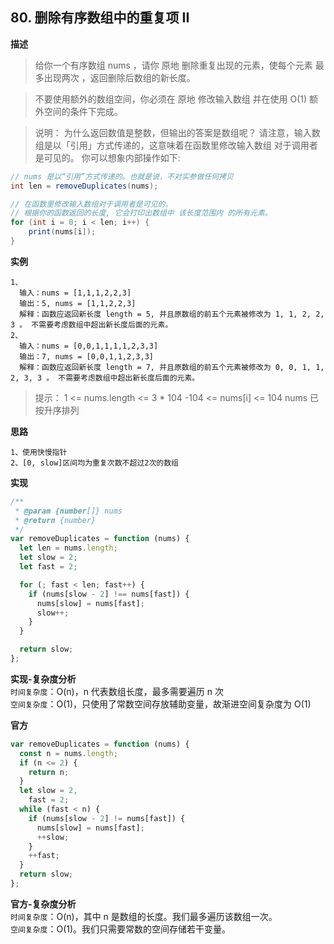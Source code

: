 ## 80. 删除有序数组中的重复项 II

**描述**

> 给你一个有序数组 nums ，请你 原地 删除重复出现的元素，使每个元素 最多出现两次 ，返回删除后数组的新长度。

> 不要使用额外的数组空间，你必须在 原地 修改输入数组 并在使用 O(1) 额外空间的条件下完成。

> 说明：
> 为什么返回数值是整数，但输出的答案是数组呢？
> 请注意，输入数组是以「引用」方式传递的，这意味着在函数里修改输入数组 对于调用者是可见的。
> 你可以想象内部操作如下:

```java
// nums 是以“引用”方式传递的。也就是说，不对实参做任何拷贝
int len = removeDuplicates(nums);

// 在函数里修改输入数组对于调用者是可见的。
// 根据你的函数返回的长度, 它会打印出数组中 该长度范围内 的所有元素。
for (int i = 0; i < len; i++) {
    print(nums[i]);
}
```

**实例**

```
1、
  输入：nums = [1,1,1,2,2,3]
  输出：5, nums = [1,1,2,2,3]
  解释：函数应返回新长度 length = 5, 并且原数组的前五个元素被修改为 1, 1, 2, 2, 3 。 不需要考虑数组中超出新长度后面的元素。
2、
  输入：nums = [0,0,1,1,1,1,2,3,3]
  输出：7, nums = [0,0,1,1,2,3,3]
  解释：函数应返回新长度 length = 7, 并且原数组的前五个元素被修改为 0, 0, 1, 1, 2, 3, 3 。 不需要考虑数组中超出新长度后面的元素。

```

> 提示：
> 1 <= nums.length <= 3 \* 104
> -104 <= nums[i] <= 104
> nums 已按升序排列

**思路**

```
1、使用快慢指针
2、[0, slow]区间均为重复次数不超过2次的数组
```

**实现**

```js
/**
 * @param {number[]} nums
 * @return {number}
 */
var removeDuplicates = function (nums) {
  let len = nums.length;
  let slow = 2;
  let fast = 2;

  for (; fast < len; fast++) {
    if (nums[slow - 2] !== nums[fast]) {
      nums[slow] = nums[fast];
      slow++;
    }
  }

  return slow;
};
```

**实现-复杂度分析**  
`时间复杂度`：O(n)，n 代表数组长度，最多需要遍历 n 次  
`空间复杂度`：O(1)，只使用了常数空间存放辅助变量，故渐进空间复杂度为 O(1)

**官方**

```js
var removeDuplicates = function (nums) {
  const n = nums.length;
  if (n <= 2) {
    return n;
  }
  let slow = 2,
    fast = 2;
  while (fast < n) {
    if (nums[slow - 2] != nums[fast]) {
      nums[slow] = nums[fast];
      ++slow;
    }
    ++fast;
  }
  return slow;
};
```

**官方-复杂度分析**  
`时间复杂度`：O(n)，其中 n 是数组的长度。我们最多遍历该数组一次。  
`空间复杂度`：O(1)。我们只需要常数的空间存储若干变量。
